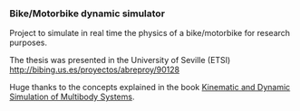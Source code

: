 ### Bike/Motorbike dynamic simulator
Project to simulate in real time the physics of a bike/motorbike for research purposes.

The thesis was presented in the University of Seville (ETSI) 
http://bibing.us.es/proyectos/abreproy/90128


Huge thanks to the concepts explained in the book [Kinematic and Dynamic Simulation of Multibody Systems](https://www.springer.com/gp/book/9781461276012).

